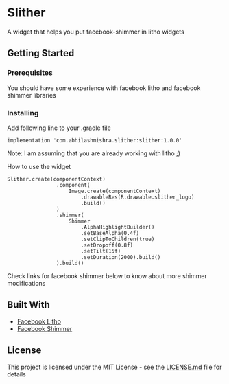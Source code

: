 # Slither

A widget that helps you put facebook-shimmer in litho widgets 

## Getting Started

### Prerequisites

You should have some experience with facebook litho and facebook shimmer libraries

### Installing

Add following line to your .gradle file

```
implementation 'com.abhilashmishra.slither:slither:1.0.0'
```
Note: I am assuming that you are already working with litho ;)

How to use the widget

```
Slither.create(componentContext)
                .component(
                    Image.create(componentContext)
                        .drawableRes(R.drawable.slither_logo)
                        .build()
                )
                .shimmer(
                    Shimmer
                        .AlphaHighlightBuilder()
                        .setBaseAlpha(0.4f)
                        .setClipToChildren(true)
                        .setDropoff(0.8f)
                        .setTilt(15f)
                        .setDuration(2000).build()
                ).build()
```

Check links for facebook shimmer below to know about more shimmer modifications

## Built With

* [Facebook Litho](https://fblitho.com/)
* [Facebook Shimmer](http://facebook.github.io/shimmer-android/)

## License

This project is licensed under the MIT License - see the [LICENSE.md](LICENSE.md) file for details
